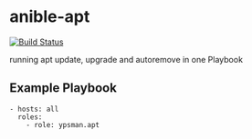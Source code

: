  anible-apt
===========
[![Build Status](https://travis-ci.org/ypsman/ansible-apt.svg?branch=master)](https://travis-ci.org/ypsman/ansible-apt)

running apt update, upgrade and autoremove in one Playbook

Example Playbook
----------------

    - hosts: all
      roles:
        - role: ypsman.apt
